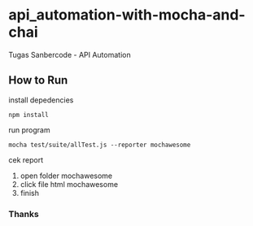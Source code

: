 # api_automation-with-mocha-and-chai
Tugas Sanbercode - API Automation

## How to Run

install depedencies
```
npm install
```

run program
```
mocha test/suite/allTest.js --reporter mochawesome
```

cek report
1. open folder mochawesome
2. click file html mochawesome
3. finish

### Thanks